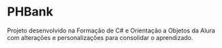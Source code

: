 # PHBank
Projeto desenvolvido na Formação de C# e Orientação a Objetos da Alura com alterações e personalizações para consolidar o aprendizado.
